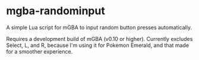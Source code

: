 # mgba-randominput
A simple Lua script for mGBA to input random button presses automatically.

Requires a development build of mGBA (v0.10 or higher). Currently excludes Select, L, and R, because I'm using it for Pokemon Emerald, and that made for a smoother experience.
